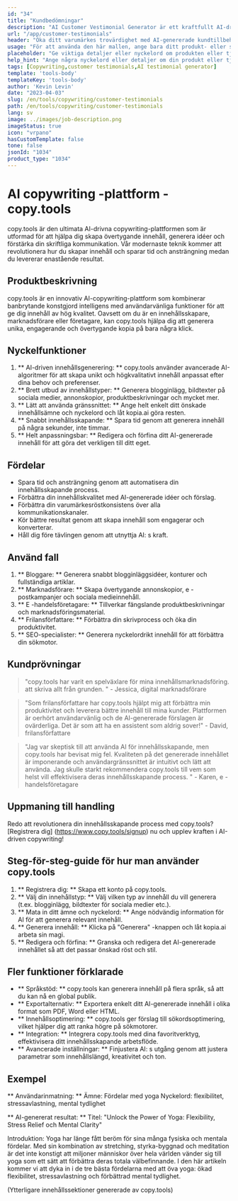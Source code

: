 ```yaml
---
id: "34"
title: "Kundbedömningar"
description: "AI Customer Vestimonial Generator är ett kraftfullt AI-drivet verktyg som hjälper till att skapa realistiska och engagerande kundtillbedömningar för dina produkter eller tjänster.  Spara tid och ansträngning genom att generera autentiska klingande vittnesmål som belyser fördelarna och värdet på dina erbjudanden."
url: "/app/customer-testimonials"
header: "Öka ditt varumärkes trovärdighet med AI-genererade kundtillbehör."
usage: "För att använda den här mallen, ange bara ditt produkt- eller servicenamn, nyckelord eller nyckelfunktioner, tillsammans med alla kundnamn eller platser du vill inkludera.  Detta verktyg kommer sedan att generera ett övertygande och engagerande kundtvetande baserat på din input."
placeholder: "Ge viktiga detaljer eller nyckelord om produkten eller tjänsten, t.ex.  Produktnamn som "yogamat", nyckelfunktioner som "icke-halk", "miljövänlig" eller kundnamn och platser (valfritt)."
help_hint: "Ange några nyckelord eller detaljer om din produkt eller tjänst, så skapar vi ett tvingande kundtvetande baserat på din input.  Valfritt kan du också ange kundnamn och platser."
tags: [Copywriting,customer testimonials,AI testimonial generator]
template: 'tools-body'
templateKey: 'tools-body'
author: 'Kevin Levin'
date: "2023-04-03"
slug: /en/tools/copywriting/customer-testimonials
path: /en/tools/copywriting/customer-testimonials
lang: sv
image: ../images/job-description.png
imageStatus: true
icon: "vrpano"
hasCustomTemplate: false
tone: false
jsonId: "1034"
product_type: "1034"
---
```

# AI copywriting -plattform - copy.tools

copy.tools är den ultimata AI-drivna copywriting-plattformen som är utformad för att hjälpa dig skapa övertygande innehåll, generera idéer och förstärka din skriftliga kommunikation.  Vår modernaste teknik kommer att revolutionera hur du skapar innehåll och sparar tid och ansträngning medan du levererar enastående resultat.

## Produktbeskrivning

copy.tools är en innovativ AI-copywriting-plattform som kombinerar banbrytande konstgjord intelligens med användarvänliga funktioner för att ge dig innehåll av hög kvalitet.  Oavsett om du är en innehållsskapare, marknadsförare eller företagare, kan copy.tools hjälpa dig att generera unika, engagerande och övertygande kopia på bara några klick.

## Nyckelfunktioner

1. ** AI-driven innehållsgenerering: ** copy.tools använder avancerade AI-algoritmer för att skapa unikt och högkvalitativt innehåll anpassat efter dina behov och preferenser.
 2. ** Brett utbud av innehållstyper: ** Generera blogginlägg, bildtexter på sociala medier, annonskopior, produktbeskrivningar och mycket mer.
 3. ** Lätt att använda gränssnittet: ** Ange helt enkelt ditt önskade innehållsämne och nyckelord och låt kopia.ai göra resten.
 4. ** Snabbt innehållsskapande: ** Spara tid genom att generera innehåll på några sekunder, inte timmar.
 5. ** Helt anpassningsbar: ** Redigera och förfina ditt AI-genererade innehåll för att göra det verkligen till ditt eget.

## Fördelar

- Spara tid och ansträngning genom att automatisera din innehållsskapande process.
 - Förbättra din innehållskvalitet med AI-genererade idéer och förslag.
 - Förbättra din varumärkesröstkonsistens över alla kommunikationskanaler.
 - Kör bättre resultat genom att skapa innehåll som engagerar och konverterar.
 - Håll dig före tävlingen genom att utnyttja AI: s kraft.

## Använd fall

1. ** Bloggare: ** Generera snabbt blogginläggsidéer, konturer och fullständiga artiklar.
 2. ** Marknadsförare: ** Skapa övertygande annonskopior, e -postkampanjer och sociala medieinnehåll.
 3. ** E -handelsföretagare: ** Tillverkar fängslande produktbeskrivningar och marknadsföringsmaterial.
 4. ** Frilansförfattare: ** Förbättra din skrivprocess och öka din produktivitet.
 5. ** SEO-specialister: ** Generera nyckelordrikt innehåll för att förbättra din sökmotor.

## Kundprövningar

> "copy.tools har varit en spelväxlare för mina innehållsmarknadsföring.  att skriva allt från grunden. "  - Jessica, digital marknadsförare

> "Som frilansförfattare har copy.tools hjälpt mig att förbättra min produktivitet och leverera bättre innehåll till mina kunder. Plattformen är oerhört användarvänlig och de AI-genererade förslagen är ovärderliga. Det är som att ha en assistent som aldrig sover!"  - David, frilansförfattare

> "Jag var skeptisk till att använda AI för innehållsskapande, men copy.tools har bevisat mig fel. Kvaliteten på det genererade innehållet är imponerande och användargränssnittet är intuitivt och lätt att använda. Jag skulle starkt rekommendera copy.tools till vem som helst  vill effektivisera deras innehållsskapande process. "  - Karen, e -handelsföretagare

## Uppmaning till handling

Redo att revolutionera din innehållsskapande process med copy.tools?  [Registrera dig] (https://www.copy.tools/signup) nu och upplev kraften i AI-driven copywriting!

## Steg-för-steg-guide för hur man använder copy.tools

1. ** Registrera dig: ** Skapa ett konto på copy.tools.
 2. ** Välj din innehållstyp: ** Välj vilken typ av innehåll du vill generera (t.ex. blogginlägg, bildtexter för sociala medier etc.).
 3. ** Mata in ditt ämne och nyckelord: ** Ange nödvändig information för AI för att generera relevant innehåll.
 4. ** Generera innehåll: ** Klicka på "Generera" -knappen och låt kopia.ai arbeta sin magi.
 5. ** Redigera och förfina: ** Granska och redigera det AI-genererade innehållet så att det passar önskad röst och stil.

## Fler funktioner förklarade

- ** Språkstöd: ** copy.tools kan generera innehåll på flera språk, så att du kan nå en global publik.
 - ** Exportalternativ: ** Exportera enkelt ditt AI-genererade innehåll i olika format som PDF, Word eller HTML.
 - ** Innehållsoptimering: ** copy.tools ger förslag till sökordsoptimering, vilket hjälper dig att ranka högre på sökmotorer.
 - ** Integration: ** Integrera copy.tools med dina favoritverktyg, effektivisera ditt innehållsskapande arbetsflöde.
 - ** Avancerade inställningar: ** Finjustera AI: s utgång genom att justera parametrar som innehållslängd, kreativitet och ton.

## Exempel

** Användarinmatning: **
 Ämne: Fördelar med yoga
 Nyckelord: flexibilitet, stressavlastning, mental tydlighet

** AI-genererat resultat: **
 Titel: "Unlock the Power of Yoga: Flexibility, Stress Relief och Mental Clarity"

Introduktion: Yoga har länge fått beröm för sina många fysiska och mentala fördelar.  Med sin kombination av stretching, styrka-byggnad och meditation är det inte konstigt att miljoner människor över hela världen vänder sig till yoga som ett sätt att förbättra deras totala välbefinnande.  I den här artikeln kommer vi att dyka in i de tre bästa fördelarna med att öva yoga: ökad flexibilitet, stressavlastning och förbättrad mental tydlighet.

(Ytterligare innehållssektioner genererade av copy.tools)
